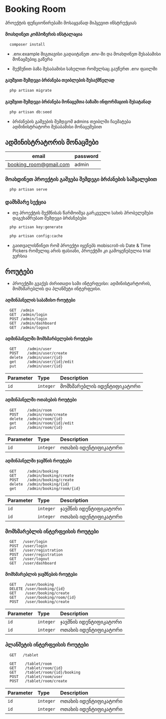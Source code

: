 # Booking Room

პროექტის ფუნციონირებაში მოსაყვანად მიჰყევით ინსტრუქციას


#### მოახდინეთ კომპოზერის ინსტალაცია


```bash
  composer install
```


- .env.example შიგთავისი გადაიტანეთ .env-ში და მოახდინეთ შესაბამისი მონაცმებიც გაწერა

- შექმენით ბაზა შესაბამისი სახელით რომელსაც გაუწერთ .env ფაილში

#### გაუშვით შემდეგი ბრძანება თეიბლების შესაქმნელად

```bash
  php artisan migrate
```

#### გაუშვით შემდეგი ბრძანება მონაცემთა ბაზაში ინფორმაციის შესატანად

```bash
  php artisan db:seed
```


- ბრძანების გაშვების შემდგომ admins თეიბლში ჩაემატება ადმინისტრატორი შესაბამისი მონაცემებით


## ადმინისტრატორის მონაცმები

| email                     | password                  |
| ------------------------- | ------------------------- |
| booking_room@gmail.com    | admin |



### მოახდინეთ პროექტის გაშვება შემდეგი ბრძანების საშვალებით

```bash
  php artisan serve
```


### დამხმარე სექცია

- თუ პროექტის შექმნისას წარმოიშვა გარკვეული სახის პრობელემები დაგეხამრებათ შემდეგი ბრძანებები

```bash
  php artisan key:generate
```
```bash
  php artisan config:cache
```

- გაითვალისწინეთ რომ პროექტი იყენებს mobiscroll-ის Date & Time Pickers რომელიც არის ფასიანი, პროექტში კი გამოყენებულია trial ვერსია



## როუტები

- პროექტში გვაქვს ძირითადი სამი ინტერფეისი: ადმინისტარტორის, მომხმარებლის და პლანშეტი ინტერფეისი.

#### ადმინპანელის საბაზისო როუტები
```http
  GET  /admin
  GET  /admin/login
  POST /admin/login
  GET  /admin/dashboard
  GET  /admin/logout
```


#### ადმინპანელში მომხმარბელების როუტები

```http
  GET     /admin/user
  POST    /admin/user/create
  delete  /admin/user/{id}
  get     /admin/user/{id}/edit
  put     /admin/user/{id}
```

| Parameter | Type     | Description                                 |
| :-------- | :------- | :------------------------------------------ |
| `id`      | `integer`| მომხმარებლის იდენტიფიკატორი              |


#### ადმინპანელში ოთახების როუტები

```http
  GET     /admin/room
  POST    /admin/room/create
  delete  /admin/room/{id}
  get     /admin/room/{id}/edit
  put     /admin/room/{id}
```

| Parameter | Type     | Description                                 |
| :-------- | :------- | :------------------------------------------ |
| `id`      | `integer`| ოთახის იდენტიფიკატორი                     |



#### ადმინპანელში ჯავშნის როუტები

```http
  GET     /admin/booking
  GET     /admin/booking/create
  POST    /admin/booking/create
  delete  /admin/booking/{id}
  get     /admin/booking/room/{id}
```

| Parameter | Type     | Description                                 |
| :-------- | :------- | :------------------------------------------ |
| `id`      | `integer`| ჯავშნის იდენტიფიკატორი                     |
| `id`      | `integer`| ოთახის იდენტიფიკატორი                     |

### მომხმარებლის ინტერფეისის როუტები

```http
  GET   /user/login
  POST  /user/login
  GET   /user/registration
  POST  /user/registration
  GET   /user/logout
  GET   /user/dashboard
```

#### მომხმარებლის ჯავშნების როუტები

```http
  GET    /user/booking
  DELETE /user/booking/{id}
  GET    /user/booking/create
  GET    /user/booking/room/{id}
  POST   /user/booking/create
```

| Parameter | Type     | Description                                 |
| :-------- | :------- | :------------------------------------------ |
| `id`      | `integer`| ჯავშნის იდენტიფიკატორი                     |
| `id`      | `integer`| ოთახის იდენტიფიკატორი                     |



### პლანშეტის ინტერფეისის როუტები

```http
  GET   /tablet

  GET    /tablet/room
  GET    /tablet/room/{id}
  GET    /tablet/room/{id}/booking
  POST   /tablet/room/user
  POST   /tablet/room/create

```
| Parameter | Type     | Description                                 |
| :-------- | :------- | :------------------------------------------ |
| `id`      | `integer`| ოთახის იდენტიფიკატორი                     |
| `id`      | `integer`| ოთახის იდენტიფიკატორი                     |
